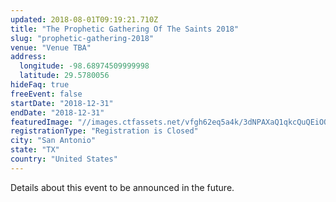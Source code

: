 ```yaml
---
updated: 2018-08-01T09:19:21.710Z
title: "The Prophetic Gathering Of The Saints 2018"
slug: "prophetic-gathering-2018"
venue: "Venue TBA"
address:
  longitude: -98.68974509999998
  latitude: 29.5780056
hideFaq: true
freeEvent: false
startDate: "2018-12-31"
endDate: "2018-12-31"
featuredImage: "//images.ctfassets.net/vfgh62eq5a4k/3dNPAXaQ1qkcQuQEiOQs4S/7688f01fa99d7d62dd2dffa6fcb13928/ray-hennessy-299620-unsplash__1_.jpg"
registrationType: "Registration is Closed"
city: "San Antonio"
state: "TX"
country: "United States"
---
```

Details about this event to be announced in the future.
